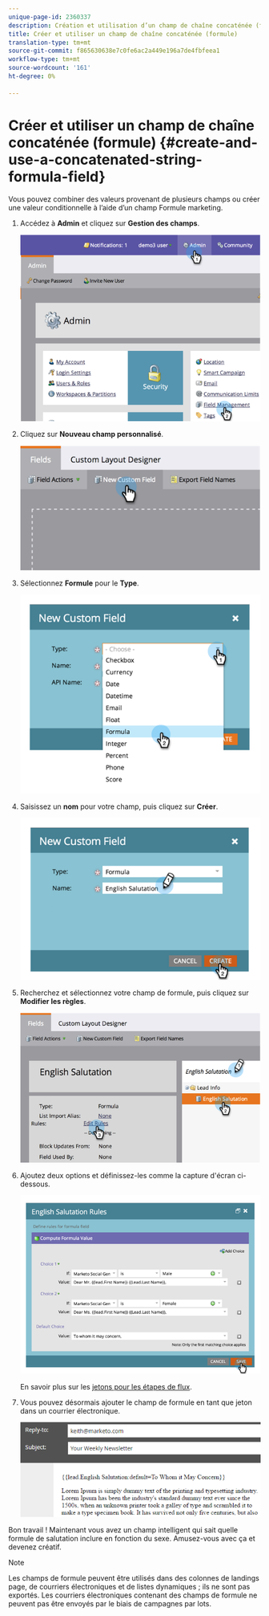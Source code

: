 ```yaml
---
unique-page-id: 2360337
description: Création et utilisation d’un champ de chaîne concaténée (formule) - Documents marketing - Documentation du produit
title: Créer et utiliser un champ de chaîne concaténée (formule)
translation-type: tm+mt
source-git-commit: f865630638e7c0fe6ac2a449e196a7de4fbfeea1
workflow-type: tm+mt
source-wordcount: '161'
ht-degree: 0%

---
```



# Créer et utiliser un champ de chaîne concaténée (formule) {#create-and-use-a-concatenated-string-formula-field}

Vous pouvez combiner des valeurs provenant de plusieurs champs ou créer une valeur conditionnelle à l’aide d’un champ Formule marketing.

1. Accédez à **Admin** et cliquez sur **Gestion des champs**.

   ![](assets/image2014-9-19-9-3a44-3a58.png)

1. Cliquez sur **Nouveau champ personnalisé**.

   ![](assets/image2014-9-19-9-3a45-3a8.png)

1. Sélectionnez **Formule** pour le **Type**.

   ![](assets/image2014-9-19-9-3a45-3a17.png)

1. Saisissez un **nom** pour votre champ, puis cliquez sur **Créer**.

   ![](assets/image2014-9-19-9-3a46-3a0.png)

1. Recherchez et sélectionnez votre champ de formule, puis cliquez sur **Modifier les règles**.

   ![](assets/image2014-9-19-9-3a46-3a13.png)

1. Ajoutez deux options et définissez-les comme la capture d&#39;écran ci-dessous.

   ![](assets/image2014-9-19-9-3a46-3a25.png)

   En savoir plus sur les [jetons pour les étapes de flux](/help/marketo/product-docs/core-marketo-concepts/smart-campaigns/flow-actions/use-tokens-in-flow-steps.md).

1. Vous pouvez désormais ajouter le champ de formule en tant que jeton dans un courrier électronique.

   ![](assets/seven.png)

Bon travail ! Maintenant vous avez un champ intelligent qui sait quelle formule de salutation inclure en fonction du sexe. Amusez-vous avec ça et devenez créatif.

>[!NOTE]
>
>Les champs de formule peuvent être utilisés dans des colonnes de landings page, de courriers électroniques et de listes dynamiques ; ils ne sont pas exportés. Les courriers électroniques contenant des champs de formule ne peuvent pas être envoyés par le biais de campagnes par lots.
